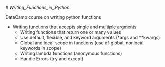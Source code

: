 *# Writing_Functions_in_Python*

DataCamp course on writing python functions

  - Writing functions that accepts single and multiple argments
	- Writing functions that return one or many values
	- Use default, flexible, and keyword arguments (*args and **kwargs)
	- Global and local scope in functions (use of global, nonlocal keywords in scope)
	- Writing lambda functions (anonymous functions)
	- Handle Errors (try and except)
